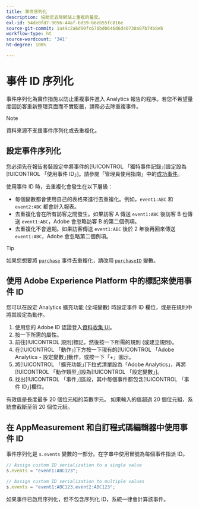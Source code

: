 ```yaml
---
title: 事件序列化
description: 協助您去除網站上重複的量度。
exl-id: 54de0fd7-9056-44af-bd59-b8eb55fc816e
source-git-commit: 1a49c2a6d90fc670bd0646d6d40738a87b74b8eb
workflow-type: ht
source-wordcount: '341'
ht-degree: 100%

---
```


# 事件 ID 序列化

事件序列化為實作措施以防止重複事件進入 Analytics 報告的程序。若您不希望量度因訪客重新整理頁面而不實膨脹，請務必去除重複事件。

>[!NOTE]
>
>資料來源不支援事件序列化或去重複化。

## 設定事件序列化

您必須先在報告套裝設定中將事件的[!UICONTROL 「獨特事件記錄」]設定設為[!UICONTROL 「使用事件 ID」]。請參閱「管理員使用指南」中的[成功事件](/help/admin/admin/c-success-events/success-event.md)。

使用事件 ID 時，去重複化會發生在以下層級：

* 每個變數都會使用自己的表格來進行去重複化。例如，`event1:ABC` 和 `event2:ABC` 都會計入報表。
* 去重複化會在所有訪客之間發生。如果訪客 A 傳送 `event1:ABC` 後訪客 B 也傳送 `event1:ABC`，Adobe 會忽略訪客 B 的第二個例項。
* 去重複化不會過期。如果訪客傳送 `event1:ABC` 後於 2 年後再回來傳送 `event1:ABC`，Adobe 會忽略第二個例項。

>[!TIP]
>
>如果您想要將 [`purchase`](event-purchase.md) 事件去重複化，請改用 [`purchaseID`](../purchaseid.md) 變數。

## 使用 Adobe Experience Platform 中的標記來使用事件 ID

您可以在設定 Analytics 擴充功能 (全域變數) 時設定事件 ID 欄位，或是在規則中將其設定為動作。

1. 使用您的 Adobe ID 認證登入[資料收集 UI](https://experience.adobe.com/data-collection)。
2. 按一下所需的屬性。
3. 前往[!UICONTROL 規則]標記，然後按一下所需的規則 (或建立規則)。
4. 在[!UICONTROL 「動作」]下方按一下現有的[!UICONTROL 「Adobe Analytics - 設定變數」]動作，或按一下「+」圖示。
5. 將[!UICONTROL 「擴充功能」]下拉式清單設為「Adobe Analytics」，再將[!UICONTROL 「動作類型」]設為[!UICONTROL 「設定變數」]。
6. 找出[!UICONTROL 「事件」]區段，其中每個事件都包含[!UICONTROL 「事件 ID」]欄位。

有效值是長度最多 20 個位元組的英數字元。 如果輸入的值超過 20 個位元組，系統會截斷至前 20 個位元組。

## 在 AppMeasurement 和自訂程式碼編輯器中使用事件 ID

事件序列化是 `s.events` 變數的一部分。在字串中使用冒號為每個事件指派 ID。

```js
// Assign custom ID serialization to a single value
s.events = "event1:ABC123";

// Assign custom ID serialization to multiple values
s.events = "event1:ABC123,event2:ABC123";
```

如果事件已啟用序列化，但不包含序列化 ID，系統一律會計算該事件。
